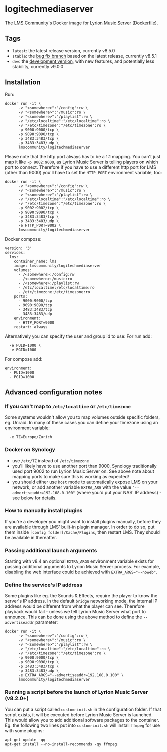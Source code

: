 # logitechmediaserver

The [LMS Community](https://github.com/LMS-Community)'s Docker image for [Lyrion Music Server](https://github.com/LMS-Community/slimserver/) ([Dockerfile](https://github.com/LMS-Community/slimserver-platforms/tree/HEAD/Docker)).

## Tags
* `latest`: the latest release version, currently v8.5.0
* `stable`: the [bug fix branch](https://github.com/LMS-Community/slimserver/tree/public/8.5) based on the latest release, currently v8.5.1
* `dev`: the [development version](https://github.com/LMS-Community/slimserver/), with new features, and potentially less stability, currently v9.0.0

## Installation

Run:

```
docker run -it \
      -v "<somewhere>":"/config":rw \
      -v "<somewhere>":"/music":ro \
      -v "<somewhere>":"/playlist":rw \
      -v "/etc/localtime":"/etc/localtime":ro \
      -v "/etc/timezone":"/etc/timezone":ro \
      -p 9000:9000/tcp \
      -p 9090:9090/tcp \
      -p 3483:3483/tcp \
      -p 3483:3483/udp \
      lmscommunity/logitechmediaserver
```

Please note that the http port always has to be a 1:1 mapping. You can't just map it like `-p 9002:9000`, as Lyrion Music Server is telling players on which port to connect. Therefore if you have to use a different http port for LMS (other than 9000) you'll have to set the `HTTP_PORT` environment variable, too:

```
docker run -it \
      -v "<somewhere>":"/config":rw \
      -v "<somewhere>":"/music":ro \
      -v "<somewhere>":"/playlist":rw \
      -v "/etc/localtime":"/etc/localtime":ro \
      -v "/etc/timezone":"/etc/timezone":ro \
      -p 9002:9002/tcp \
      -p 9090:9090/tcp \
      -p 3483:3483/tcp \
      -p 3483:3483/udp \
      -e HTTP_PORT=9002 \
      lmscommunity/logitechmediaserver
```

Docker compose:
```
version: '3'
services:
  lms:
    container_name: lms
    image: lmscommunity/logitechmediaserver
    volumes:
      - /<somewhere>:/config:rw
      - /<somewhere>:/music:ro
      - /<somewhere>:/playlist:rw
      - /etc/localtime:/etc/localtime:ro
      - /etc/timezone:/etc/timezone:ro
    ports:
      - 9000:9000/tcp
      - 9090:9090/tcp
      - 3483:3483/tcp
      - 3483:3483/udp
    environment:
      - HTTP_PORT=9000
    restart: always
```

Alternatively you can specify the user and group id to use:
For run add:
```
  -e PUID=1000 \
  -e PGID=1000
```
For compose add:
```
environment:
  - PUID=1000
  - PGID=1000
```

## Advanced configuration notes


### If you can't map to `/etc/localtime` or `/etc/timezone`

Some systems wouldn't allow you to map volumes outside specific folders, eg. Unraid. In many of these cases you can define your timezone using an environment variable:

```
  -e TZ=Europe/Zurich
```

### Docker on Synology
* use `/etc/TZ` instead of `/etc/timezone`
* you'll likely have to use another port than 9000. Synology traditionally used port 9002 to run Lyrion Music Server on. See above note about mapping ports to make sure this is working as expected!
* you should either use `host` mode to automatically expose LMS on your network, or add another variable `EXTRA_ARG` with the value `"--advertiseaddr=192.168.0.100"` (where you'd put your NAS' IP address) - see below for details.

### How to manually install plugins
If you're a developer you might want to install plugins manually, before they are available through LMS' built-in plugin manager. In order to do so, put them inside `[config folder]/Cache/Plugins`, then restart LMS. They should be available in thereafter.

### Passing additional launch arguments
Starting with v8.4 an optional `EXTRA_ARGS` environment variable exists for passing additional arguments to Lyrion Music Server process. For example, disabling the web interface could be achieved with `EXTRA_ARGS="--noweb"`.

### Define the service's IP address
Some plugins like eg. the Sounds & Effects, require the player to know the server's IP address. In the default `bridge` networking mode, the internal IP address would be different from what the player can see. Therefore playback would fail - unless we tell Lyrion Music Server what port to announce. This can be done using the above method to define the `--advertiseaddr` parameter:


```
docker run -it \
      -v "<somewhere>":"/config":rw \
      -v "<somewhere>":"/music":ro \
      -v "<somewhere>":"/playlist":rw \
      -v "/etc/localtime":"/etc/localtime":ro \
      -v "/etc/timezone":"/etc/timezone":ro \
      -p 9000:9000/tcp \
      -p 9090:9090/tcp \
      -p 3483:3483/tcp \
      -p 3483:3483/udp \
      -e EXTRA_ARGS="--advertiseaddr=192.168.0.100" \
      lmscommunity/logitechmediaserver
```

### Running a script before the launch of Lyrion Music Server (v8.2.0+)
You can put a script called `custom-init.sh` in the configuration folder. If that script exists, it will be executed before Lyrion Music Server is launched. This would allow you to add additional software packages to the container. Eg. the following two lines put into `custom-init.sh` will install `ffmpeg` for use with some plugins:
```
apt-get update -qq
apt-get install --no-install-recommends -qy ffmpeg
```
